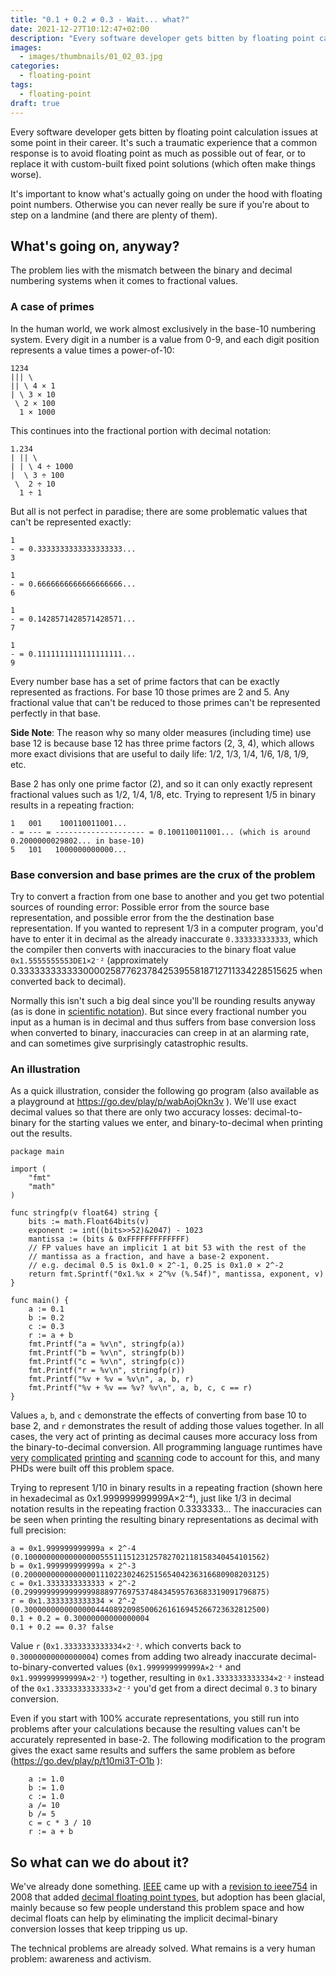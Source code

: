 ```yaml
---
title: "0.1 + 0.2 ≠ 0.3 - Wait... what?"
date: 2021-12-27T10:12:47+02:00
description: "Every software developer gets bitten by floating point calculation issues at some point in their career. It's such a traumatic experience that a common response is to avoid floating point as much as possible out of fear, or to replace it with custom-built fixed point solutions (which often make things worse)."
images:
  - images/thumbnails/01_02_03.jpg
categories:
  - floating-point
tags:
  - floating-point
draft: true
---
```


Every software developer gets bitten by floating point calculation issues at some point in their career. It's such a traumatic experience that a common response is to avoid floating point as much as possible out of fear, or to replace it with custom-built fixed point solutions (which often make things worse).

It's important to know what's actually going on under the hood with floating point numbers. Otherwise you can never really be sure if you're about to step on a landmine (and there are plenty of them).

What's going on, anyway?
------------------------

The problem lies with the mismatch between the binary and decimal numbering systems when it comes to fractional values.

### A case of primes

In the human world, we work almost exclusively in the base-10 numbering system. Every digit in a number is a value from 0-9, and each digit position represents a value times a power-of-10:

    1234
    ||| \
    || \ 4 × 1
    | \ 3 × 10
     \ 2 × 100
      1 × 1000

This continues into the fractional portion with decimal notation:

    1.234
    | || \
    | | \ 4 ÷ 1000
    |  \ 3 ÷ 100
     \  2 ÷ 10
      1 ÷ 1

But all is not perfect in paradise; there are some problematic values that can't be represented exactly:

    1
    - = 0.3333333333333333333...
    3

    1
    - = 0.6666666666666666666...
    6

    1
    - = 0.1428571428571428571...
    7

    1
    - = 0.1111111111111111111...
    9

Every number base has a set of prime factors that can be exactly represented as fractions. For base 10 those primes are 2 and 5. Any fractional value that can't be reduced to those primes can't be represented perfectly in that base.

**Side Note**: The reason why so many older measures (including time) use base 12 is because base 12 has three prime factors (2, 3, 4), which allows more exact divisions that are useful to daily life: 1/2, 1/3, 1/4, 1/6, 1/8, 1/9, etc.

Base 2 has only one prime factor (2), and so it can only exactly represent fractional values such as 1/2, 1/4, 1/8, etc. Trying to represent 1/5 in binary results in a repeating fraction:

    1   001    100110011001...
    - = --- = -------------------- = 0.100110011001... (which is around 0.2000000029802... in base-10)
    5   101   1000000000000...

### Base conversion and base primes are the crux of the problem

Try to convert a fraction from one base to another and you get two potential sources of rounding error: Possible error from the source base representation, and possible error from the the destination base representation. If you wanted to represent 1/3 in a computer program, you'd have to enter it in decimal as the already inaccurate `0.333333333333`, which the compiler then converts with inaccuracies to the binary float value `0x1.5555555553DE1×2⁻²` (approximately 0.333333333333000025877623784253955818712711334228515625 when converted back to decimal).

Normally this isn't such a big deal since you'll be rounding results anyway (as is done in [scientific notation](https://en.wikipedia.org/wiki/Scientific_notation)). But since every fractional number you input as a human is in decimal and thus suffers from base conversion loss when converted to binary, inaccuracies can creep in at an alarming rate, and can sometimes give surprisingly catastrophic results.

### An illustration

As a quick illustration, consider the following go program (also available as a playground at https://go.dev/play/p/wabAojOkn3v ). We'll use exact decimal values so that there are only two accuracy losses: decimal-to-binary for the starting values we enter, and binary-to-decimal when printing out the results.

```golang
package main

import (
    "fmt"
    "math"
)

func stringfp(v float64) string {
    bits := math.Float64bits(v)
    exponent := int((bits>>52)&2047) - 1023
    mantissa := (bits & 0xFFFFFFFFFFFFF)
    // FP values have an implicit 1 at bit 53 with the rest of the
    // mantissa as a fraction, and have a base-2 exponent.
    // e.g. decimal 0.5 is 0x1.0 × 2^-1, 0.25 is 0x1.0 × 2^-2
    return fmt.Sprintf("0x1.%x × 2^%v (%.54f)", mantissa, exponent, v)
}

func main() {
    a := 0.1
    b := 0.2
    c := 0.3
    r := a + b
    fmt.Printf("a = %v\n", stringfp(a))
    fmt.Printf("b = %v\n", stringfp(b))
    fmt.Printf("c = %v\n", stringfp(c))
    fmt.Printf("r = %v\n", stringfp(r))
    fmt.Printf("%v + %v = %v\n", a, b, r)
    fmt.Printf("%v + %v == %v? %v\n", a, b, c, c == r)
}
```

Values `a`, `b`, and `c` demonstrate the effects of converting from base 10 to base 2, and `r` demonstrates the result of adding those values together. In all cases, the very act of printing as decimal causes more accuracy loss from the binary-to-decimal conversion. All programming language runtimes have [very](https://lists.nongnu.org/archive/html/gcl-devel/2012-10/pdfkieTlklRzN.pdf) [complicated](https://cseweb.ucsd.edu/~lerner/papers/fp-printing-popl16.pdf) [printing](https://www.cs.tufts.edu/~nr/cs257/archive/florian-loitsch/printf.pdf) and [scanning](http://citeseerx.ist.psu.edu/viewdoc/download?doi=10.1.1.45.4152&rep=rep1&type=pdf) code to account for this, and many PHDs were built off this problem space.

Trying to represent 1/10 in binary results in a repeating fraction (shown here in hexadecimal as 0x1.999999999999A×2⁻⁴), just like 1/3 in decimal notation results in the repeating fraction 0.3333333... The inaccuracies can be seen when printing the resulting binary representations as decimal with full precision:

    a = 0x1.999999999999a × 2^-4 (0.100000000000000005551115123125782702118158340454101562)
    b = 0x1.999999999999a × 2^-3 (0.200000000000000011102230246251565404236316680908203125)
    c = 0x1.3333333333333 × 2^-2 (0.299999999999999988897769753748434595763683319091796875)
    r = 0x1.3333333333334 × 2^-2 (0.300000000000000044408920985006261616945266723632812500)
    0.1 + 0.2 = 0.30000000000000004
    0.1 + 0.2 == 0.3? false

Value `r` (`0x1.3333333333334×2⁻²`. which converts back to `0.30000000000000004`) comes from adding two already inaccurate decimal-to-binary-converted values (`0x1.999999999999A×2⁻⁴` and `0x1.999999999999A×2⁻³`) together, resulting in `0x1.3333333333334×2⁻²` instead of the `0x1.3333333333333×2⁻²` you'd get from a direct decimal `0.3` to binary conversion.

Even if you start with 100% accurate representations, you still run into problems after your calculations because the resulting values can't be accurately represented in base-2. The following modification to the program gives the exact same results and suffers the same problem as before (https://go.dev/play/p/t10mi3T-O1b ):

```golang
    a := 1.0
    b := 1.0
    c := 1.0
    a /= 10
    b /= 5
    c = c * 3 / 10
    r := a + b
```

So what can we do about it?
---------------------------

We've already done something. [IEEE](https://www.ieee.org/) came up with a [revision to ieee754](https://en.wikipedia.org/wiki/IEEE_754-2008_revision) in 2008 that added [decimal floating point types](https://en.wikipedia.org/wiki/Decimal_floating_point), but adoption has been glacial, mainly because so few people understand this problem space and how decimal floats can help by eliminating the implicit decimal-binary conversion losses that keep tripping us up.

The technical problems are already solved. What remains is a very human problem: awareness and activism.

